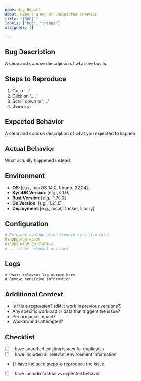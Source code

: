 ```yaml
---
name: Bug Report
about: Report a bug or unexpected behavior
title: "[BUG] "
labels: ["bug", "triage"]
assignees: []

---
```


## Bug Description
A clear and concise description of what the bug is.

## Steps to Reproduce
1. Go to '...'
2. Click on '....'
3. Scroll down to '....'
4. See error

## Expected Behavior
A clear and concise description of what you expected to happen.

## Actual Behavior
What actually happened instead.

## Environment
- **OS**: [e.g., macOS 14.0, Ubuntu 22.04]
- **KyroDB Version**: [e.g., 0.1.0]
- **Rust Version**: [e.g., 1.70.0]
- **Go Version**: [e.g., 1.21.0]
- **Deployment**: [e.g., local, Docker, binary]

## Configuration
```yaml
# Relevant configuration (remove sensitive data)
KYRODB_PORT=3030
KYRODB_WARM_ON_START=1
# ... other relevant env vars
```

## Logs
```
# Paste relevant log output here
# Remove sensitive information
```

## Additional Context
- Is this a regression? (did it work in previous versions?)
- Any specific workload or data that triggers the issue?
- Performance impact?
- Workarounds attempted?

## Checklist
- [ ] I have searched existing issues for duplicates
- [ ] I have included all relevant environment information
- ] I have included steps to reproduce the issue
- [ ] I have included actual vs expected behavior
